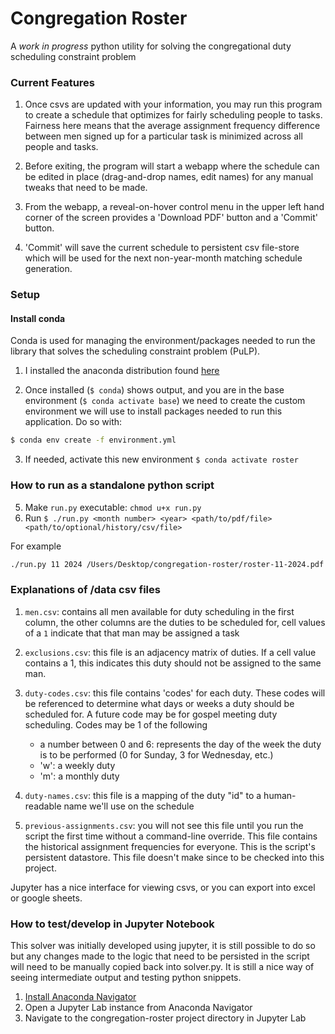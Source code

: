 # Congregation Roster

A _work in progress_ python utility for solving the congregational duty scheduling constraint problem

### Current Features

1. Once csvs are updated with your information, you may run this program to create a schedule that optimizes for fairly scheduling people to tasks. Fairness here means that the average assignment frequency difference between men signed up for a particular task is minimized across all people and tasks.

2. Before exiting, the program will start a webapp where the schedule can be edited in place (drag-and-drop names, edit names) for any manual tweaks that need to be made.

3. From the webapp, a reveal-on-hover control menu in the upper left hand corner of the screen provides a 'Download PDF' button and a 'Commit' button.

4. 'Commit' will save the current schedule to persistent csv file-store which will be used for the next non-year-month matching schedule generation.

### Setup

#### Install conda

Conda is used for managing the environment/packages needed to run the library that solves the scheduling constraint problem (PuLP).

1. I installed the anaconda distribution found [here](https://conda.io/projects/conda/en/latest/user-guide/install/index.html)

2. Once installed (`$ conda`) shows output, and you are in the base environment (`$ conda activate base`) we need to create the custom environment we will use to install packages needed to run this application. Do so with:

```sh
$ conda env create -f environment.yml
```

3. If needed, activate this new environment `$ conda activate roster`

### How to run as a standalone python script

5. Make `run.py` executable: `chmod u+x run.py`
6. Run `$ ./run.py <month number> <year> <path/to/pdf/file> <path/to/optional/history/csv/file>`

For example

```sh
./run.py 11 2024 /Users/Desktop/congregation-roster/roster-11-2024.pdf previous-assignments-test.csv
```

### Explanations of /data csv files

1. `men.csv`: contains all men available for duty scheduling in the first column, the other columns are the duties to be scheduled for, cell values of a `1` indicate that that man may be assigned a task

2. `exclusions.csv`: this file is an adjacency matrix of duties. If a cell value contains a 1, this indicates this duty should not be assigned to the same man.

3. `duty-codes.csv`: this file contains 'codes' for each duty. These codes will be referenced to determine what days or weeks a duty should be scheduled for. A future code may be for gospel meeting duty scheduling. Codes may be 1 of the following

   - a number between 0 and 6: represents the day of the week the duty is to be performed (0 for Sunday, 3 for Wednesday, etc.)
   - 'w': a weekly duty
   - 'm': a monthly duty

4. `duty-names.csv`: this file is a mapping of the duty "id" to a human-readable name we'll use on the schedule

5. `previous-assignments.csv`: you will not see this file until you run the script the first time without a command-line override. This file contains the historical assignment frequencies for everyone. This is the script's persistent datastore. This file doesn't make since to be checked into this project.

Jupyter has a nice interface for viewing csvs, or you can export into excel or google sheets.

### How to test/develop in Jupyter Notebook

This solver was initially developed using jupyter, it is still possible to do so but any changes made to the logic that need to be persisted in the script will need to be manually copied back into solver.py. It is still a nice way of seeing intermediate output and testing python snippets.

1. [Install Anaconda Navigator](https://docs.anaconda.com/free/navigator/install/)
2. Open a Jupyter Lab instance from Anaconda Navigator
3. Navigate to the congregation-roster project directory in Jupyter Lab
